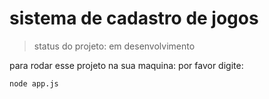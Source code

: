 # sistema de cadastro de jogos 

> status do projeto: em desenvolvimento

para rodar esse projeto na sua maquina: por favor digite:

```
node app.js
```

